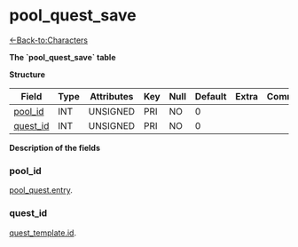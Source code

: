 # pool\_quest\_save

[<-Back-to:Characters](database-characters.md)

**The \`pool\_quest\_save\` table**

**Structure**

| Field         | Type | Attributes | Key | Null | Default | Extra | Comment |
| ------------- | ---- | ---------- | --- | ---- | ------- | ----- | ------- |
| [pool_id][1]  | INT  | UNSIGNED   | PRI | NO   | 0       |       |         |
| [quest_id][2] | INT  | UNSIGNED   | PRI | NO   | 0       |       |         |

[1]: #poolid
[2]: #questid

**Description of the fields**

### pool\_id

[pool\_quest.entry](pool_quest#entry).

### quest\_id

[quest\_template.id](quest_template#id).
